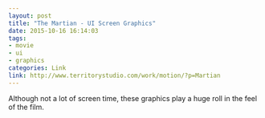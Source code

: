```yaml
---
layout: post
title: "The Martian - UI Screen Graphics"
date: 2015-10-16 16:14:03
tags:
- movie
- ui
- graphics
categories: Link
link: http://www.territorystudio.com/work/motion/?p=Martian
---
```


Although not a lot of screen time, these graphics play a huge roll in the feel of the film.
